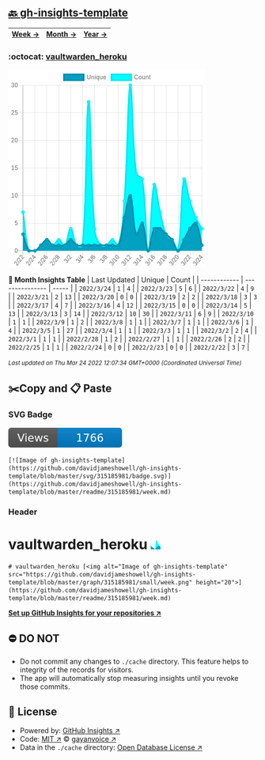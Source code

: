 ## [🔙 gh-insights-template](https://github.com/davidjameshowell/gh-insights-template)
| [**Week →**](https://github.com/davidjameshowell/gh-insights-template/blob/master/readme/315185981/week.md) | [**Month →**](https://github.com/davidjameshowell/gh-insights-template/blob/master/readme/315185981/month.md) | [**Year →**](https://github.com/davidjameshowell/gh-insights-template/blob/master/readme/315185981/year.md) |
 | ------------ | --------------- | ----- |

### :octocat: [vaultwarden_heroku](https://github.com/davidjameshowell/vaultwarden_heroku)
![Image of gh-insights-template](https://github.com/davidjameshowell/gh-insights-template/blob/master/graph/315185981/large/month.png)

**:calendar: Month Insights Table**
| Last Updated | Unique | Count |
 | ------------ | --------------- | ----- |
 | `2022/3/24` |  `1` | `4` |
 | `2022/3/23` |  `5` | `6` |
 | `2022/3/22` |  `4` | `9` |
 | `2022/3/21` |  `2` | `13` |
 | `2022/3/20` |  `0` | `0` |
 | `2022/3/19` |  `2` | `2` |
 | `2022/3/18` |  `3` | `3` |
 | `2022/3/17` |  `4` | `7` |
 | `2022/3/16` |  `4` | `12` |
 | `2022/3/15` |  `0` | `0` |
 | `2022/3/14` |  `5` | `13` |
 | `2022/3/13` |  `3` | `14` |
 | `2022/3/12` |  `10` | `30` |
 | `2022/3/11` |  `6` | `9` |
 | `2022/3/10` |  `1` | `1` |
 | `2022/3/9` |  `1` | `2` |
 | `2022/3/8` |  `1` | `1` |
 | `2022/3/7` |  `1` | `1` |
 | `2022/3/6` |  `1` | `4` |
 | `2022/3/5` |  `1` | `27` |
 | `2022/3/4` |  `1` | `1` |
 | `2022/3/3` |  `1` | `1` |
 | `2022/3/2` |  `2` | `4` |
 | `2022/3/1` |  `1` | `1` |
 | `2022/2/28` |  `1` | `2` |
 | `2022/2/27` |  `1` | `1` |
 | `2022/2/26` |  `2` | `2` |
 | `2022/2/25` |  `1` | `1` |
 | `2022/2/24` |  `0` | `0` |
 | `2022/2/23` |  `0` | `0` |
 | `2022/2/22` |  `3` | `7` |

<small><i>Last updated on Thu Mar 24 2022 12:07:34 GMT+0000 (Coordinated Universal Time)</i></small>

## ✂️Copy and 📋 Paste
### SVG Badge
[![Image of gh-insights-template](https://github.com/davidjameshowell/gh-insights-template/blob/master/svg/315185981/badge.svg)](https://github.com/davidjameshowell/gh-insights-template/blob/master/readme/315185981/week.md)
```readme
[![Image of gh-insights-template](https://github.com/davidjameshowell/gh-insights-template/blob/master/svg/315185981/badge.svg)](https://github.com/davidjameshowell/gh-insights-template/blob/master/readme/315185981/week.md)
```
### Header
# vaultwarden_heroku [<img alt="Image of gh-insights-template" src="https://github.com/davidjameshowell/gh-insights-template/blob/master/graph/315185981/small/week.png" height="20">](https://github.com/davidjameshowell/gh-insights-template/blob/master/readme/315185981/week.md)
```readme
# vaultwarden_heroku [<img alt="Image of gh-insights-template" src="https://github.com/davidjameshowell/gh-insights-template/blob/master/graph/315185981/small/week.png" height="20">](https://github.com/davidjameshowell/gh-insights-template/blob/master/readme/315185981/week.md)
```
[**Set up GitHub Insights for your repositories ↗️**](https://github.com/gayanvoice/github-insights)
## ⛔ DO NOT
- Do not commit any changes to `./cache` directory. This feature helps to integrity of the records for visitors.
- The app will automatically stop measuring insights until you revoke those commits.
## 📄 License
- Powered by: [GitHub Insights ↗️](https://github.com/gayanvoice/github-insights)
- Code: [MIT ↗️](./LICENSE) © [gayanvoice ↗️](https://github.com/gayanvoice)
- Data in the `./cache` directory: [Open Database License ↗️](https://opendatacommons.org/licenses/odbl/1-0/)